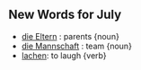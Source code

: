 ## New Words for July

- [die Eltern](http://www.dict.cc/?s=eltern) : parents {noun}
- [die Mannschaft](http://www.dict.cc/?s=Mannschaft) : team {noun}
- [lachen](http://www.dict.cc/?s=lachen): to laugh {verb}
